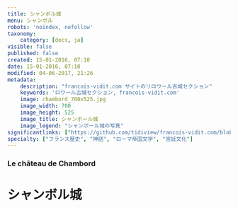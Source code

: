 ```yaml
---
title: シャンボル城
menu: シャンボル
robots: 'noindex, nofollow'
taxonomy:
    category: [docs, ja]
visible: false
published: false
created: 15-01-2016, 07:10
date: 15-01-2016, 07:10
modified: 04-06-2017, 21:26
metadata:
    description: "francois-vidit.com サイトのリロワール古城セクション"
    keywords: 'ロワール古城セクション, francois-vidit.com'
    image: chambord_700x525.jpg
    image_width: 700
    image_height: 525
    image_title: シャンボール城
    image_legend: "シャンボール城の写真"
significantlinks: ["https://github.com/tidiview/francois-vidit.com/blob/develop/user/sites/docs/pages/01.home/03.chateaux-de-la-loire/01.chambord/chapter.ja.md"]
specialty: ["フランス歴史", "神話", "ローマ帝国文学", "宮廷文化"]
---
```

### Le château de Chambord

# シャンボル城
